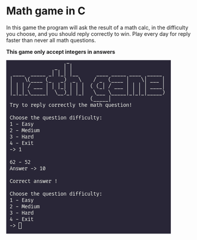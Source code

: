 # Math game in C
In this game the program will ask the result of a math calc, in the difficulty you choose, and you should reply correctly to win. Play every day for reply faster than never all math questions.

**This game only accept integers in answers**

![testing the game](sample.png)